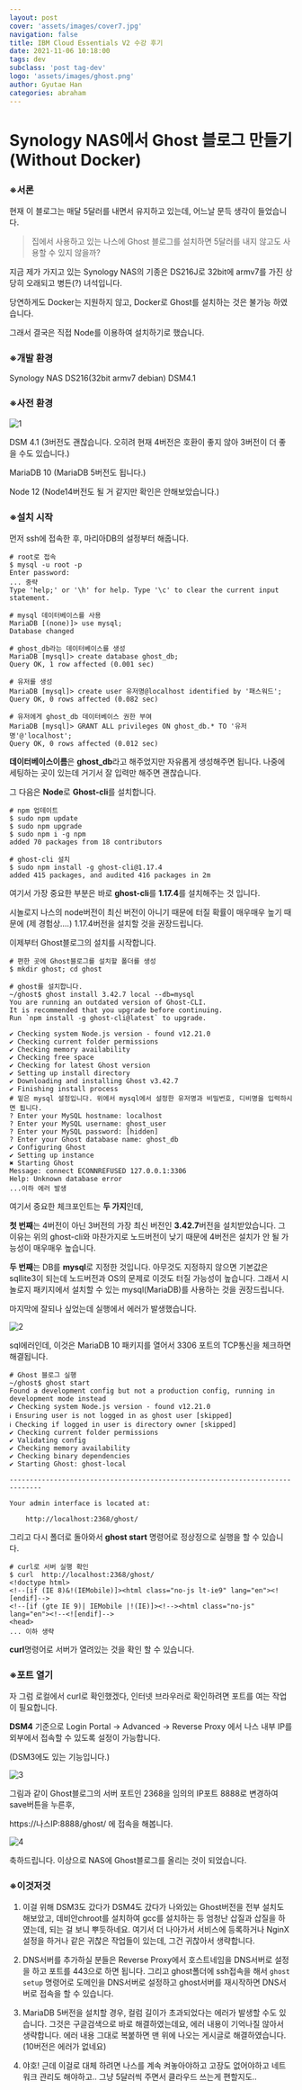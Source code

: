 ```yaml
---
layout: post
cover: 'assets/images/cover7.jpg'
navigation: false
title: IBM Cloud Essentials V2 수강 후기
date: 2021-11-06 10:18:00
tags: dev
subclass: 'post tag-dev'
logo: 'assets/images/ghost.png'
author: Gyutae Han
categories: abraham
---
```


# Synology NAS에서 Ghost 블로그 만들기(Without Docker)

### **※서론**

현재 이 블로그는 매달 5달러를 내면서 유지하고 있는데, 어느날 문득 생각이 들었습니다. 



> 집에서 사용하고 있는 나스에 Ghost 블로그를 설치하면 5달러를 내지 않고도 사용할 수 있지 않을까?



지금 제가 가지고 있는 Synology NAS의 기종은 DS216J로 32bit에 armv7를 가진 상당히 오래되고 병든(?) 녀석입니다.

당연하게도 Docker는 지원하지 않고, Docker로 Ghost를 설치하는 것은 불가능 하였습니다.



그래서 결국은 직접 Node를 이용하여 설치하기로 했습니다.



### **※개발 환경**

Synology NAS DS216(32bit armv7 debian) DSM4.1



### **※사전 환경**

![1](http://localhost/content/images/2021/11/1.jpg)

DSM 4.1 (3버전도 괜찮습니다. 오히려 현재 4버전은 호환이 좋지 않아 3버전이 더 좋을 수도 있습니다.)

MariaDB 10 (MariaDB 5버전도 됩니다.)

Node 12 (Node14버전도 될 거 같지만 확인은 안해보았습니다.)



### **※설치 시작**

먼저 ssh에 접속한 후, 마리아DB의 설정부터 해줍니다.

```shell
# root로 접속
$ mysql -u root -p
Enter password:
... 중략
Type 'help;' or '\h' for help. Type '\c' to clear the current input statement.

# mysql 데이터베이스를 사용
MariaDB [(none)]> use mysql;
Database changed

# ghost_db라는 데이터베이스를 생성
MariaDB [mysql]> create database ghost_db;
Query OK, 1 row affected (0.001 sec)

# 유저를 생성
MariaDB [mysql]> create user 유저명@localhost identified by '패스워드';
Query OK, 0 rows affected (0.082 sec)

# 유저에게 ghost_db 데이터베이스 권한 부여
MariaDB [mysql]> GRANT ALL privileges ON ghost_db.* TO '유저명'@'localhost';
Query OK, 0 rows affected (0.012 sec)
```

**데이터베이스이름**은 **ghost_db**라고 해주었지만 자유롭게 생성해주면 됩니다. 나중에 세팅하는 곳이 있는데 거기서 잘 입력만 해주면 괜찮습니다.

그 다음은 **Node**로 **Ghost-cli**를 설치합니다.



```shell
# npm 업데이트
$ sudo npm update
$ sudo npm upgrade
$ sudo npm i -g npm
added 70 packages from 18 contributors

# ghost-cli 설치
$ sudo npm install -g ghost-cli@1.17.4
added 415 packages, and audited 416 packages in 2m
```

여기서 가장 중요한 부분은 바로 **ghost-cli**를 **1.17.4**를 설치해주는 것 입니다.

시놀로지 나스의 node버전이 최신 버전이 아니기 때문에 터질 확률이 매우매우 높기 때문에 (제 경험상....) 1.17.4버전을 설치할 것을 권장드립니다. 



이제부터 Ghost블로그의 설치를 시작합니다.

```shell
# 편한 곳에 Ghost블로그를 설치할 폴더를 생성
$ mkdir ghost; cd ghost

# ghost를 설치합니다.
~/ghost$ ghost install 3.42.7 local --db=mysql
You are running an outdated version of Ghost-CLI.
It is recommended that you upgrade before continuing.
Run `npm install -g ghost-cli@latest` to upgrade.

✔ Checking system Node.js version - found v12.21.0
✔ Checking current folder permissions
✔ Checking memory availability
✔ Checking free space
✔ Checking for latest Ghost version
✔ Setting up install directory
✔ Downloading and installing Ghost v3.42.7
✔ Finishing install process
# 밑은 mysql 설정입니다. 위에서 mysql에서 설정한 유저명과 비밀번호, 디비명을 입력하시면 됩니다.
? Enter your MySQL hostname: localhost
? Enter your MySQL username: ghost_user
? Enter your MySQL password: [hidden]
? Enter your Ghost database name: ghost_db
✔ Configuring Ghost
✔ Setting up instance
✖ Starting Ghost
Message: connect ECONNREFUSED 127.0.0.1:3306
Help: Unknown database error
...이하 에러 발생
```

여기서 중요한 체크포인트는 **두 가지**인데,



**첫 번째**는 4버전이 아닌 3버전의 가장 최신 버전인 **3.42.7**버전을 설치받았습니다. 그 이유는 위의 ghost-cli와 마찬가지로 노드버전이 낮기 때문에 4버전은 설치가 안 될 가능성이 매우매우 높습니다.



**두 번째**는 DB를 **mysql**로 지정한 것입니다. 아무것도 지정하지 않으면 기본값은 sqllite3이 되는데 노드버전과 OS의 문제로 이것도 터질 가능성이 높습니다. 그래서 시놀로지 패키지에서 설치할 수 있는 mysql(MariaDB)를 사용하는 것을 권장드립니다.



마지막에 잘되나 싶었는데 실행에서 에러가 발생했습니다.

![2](http://localhost/content/images/2021/11/2.jpg)

sql에러인데, 이것은 MariaDB 10 패키지를 열어서 3306 포트의 TCP통신을 체크하면 해결됩니다. 



```shell
# Ghost 블로그 실행
~/ghost$ ghost start
Found a development config but not a production config, running in development mode instead
✔ Checking system Node.js version - found v12.21.0
ℹ Ensuring user is not logged in as ghost user [skipped]
ℹ Checking if logged in user is directory owner [skipped]
✔ Checking current folder permissions
✔ Validating config
✔ Checking memory availability
✔ Checking binary dependencies
✔ Starting Ghost: ghost-local

------------------------------------------------------------------------------

Your admin interface is located at:

    http://localhost:2368/ghost/
```

그리고 다시 폴더로 돌아와서 **ghost start** 명령어로 정상정으로 실행을 할 수 있습니다.



```shell
# curl로 서버 실행 확인
$ curl  http://localhost:2368/ghost/
<!doctype html>
<!--[if (IE 8)&!(IEMobile)]><html class="no-js lt-ie9" lang="en"><![endif]-->
<!--[if (gte IE 9)| IEMobile |!(IE)]><!--><html class="no-js" lang="en"><!--<![endif]-->
<head>
... 이하 생략
```

**curl**명령어로 서버가 열려있는 것을 확인 할 수 있습니다.



### **※포트 열기**

자 그럼 로컬에서 curl로 확인했겠다, 인터넷 브라우러로 확인하려면 포트를 여는 작업이 필요합니다.

**DSM4** 기준으로 Login Portal -> Advanced -> Reverse Proxy 에서 나스 내부 IP를 외부에서 접속할 수 있도록 설정이 가능합니다.

(DSM3에도 있는 기능입니다.)

![3](http://localhost/content/images/2021/11/3.jpg)

그림과 같이 Ghost블로그의 서버 포트인 2368을 임의의 IP포트 8888로 변경하여 save버튼을 누른후, 

https://나스IP:8888/ghost/ 에 접속을 해봅니다.


![4](http://localhost/content/images/2021/11/4.jpg)

축하드립니다. 이상으로 NAS에 Ghost블로그를 올리는 것이 되었습니다.



### **※이것저것**

1. 이걸 위해 DSM3도 갔다가 DSM4도 갔다가 나와있는 Ghost버전을 전부 설치도 해보았고, 데비안chroot를 설치하여 gcc를 설치하는 등 엄청난 삽질과 삽질을 하였는데, 되는 걸 보니 뿌듯하네요. 여기서 더 나아가서 서비스에 등록하거나 NginX 설정을 하거나 같은 귀찮은 작업들이 있는데, 그건 귀찮아서 생략합니다. 

2. DNS서버를 추가하실 분들은 Reverse Proxy에서 호스트네임을 DNS서버로 설정을 하고 포트를 443으로 하면 됩니다. 그리고 ghost폴더에 ssh접속을 해서 `ghost setup` 명령어로 도메인을 DNS서버로 설정하고 ghost서버를 재시작하면 DNS서버로 접속을 할 수 있습니다.

3. MariaDB 5버전을 설치할 경우, 컬럼 길이가 초과되었다는 에러가 발생할 수도 있습니다. 그것은 구글검색으로 바로 해결하였는데요, 에러 내용이 기억나질 않아서 생략합니다. 에러 내용 그대로 복붙하면 맨 위에 나오는 게시글로 해결하였습니다. (10버전은 에러가 없네요)

4. 야호! 근데 이걸로 대체 하려면 나스를 계속 켜놓아야하고 고장도 없어야하고 네트워크 관리도 해야하고.. 그냥 5달러씩 주면서 클라우드 쓰는게 편할지도..